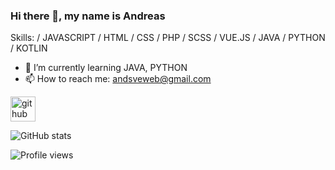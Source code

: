 ### Hi there 👋, my name is Andreas

Skills:  / JAVASCRIPT / HTML / CSS / PHP / SCSS / VUE.JS / JAVA / PYTHON / KOTLIN

- 🌱 I’m currently learning JAVA, PYTHON 
- 📫 How to reach me: andsveweb@gmail.com 


[<img src='https://cdn.jsdelivr.net/npm/simple-icons@3.0.1/icons/github.svg' alt='github' height='40'>](https://github.com/andsveweb)  

![GitHub stats](https://github-readme-stats.vercel.app/api?username=andsveweb&show_icons=true)  

![Profile views](https://gpvc.arturio.dev/andsveweb)  
